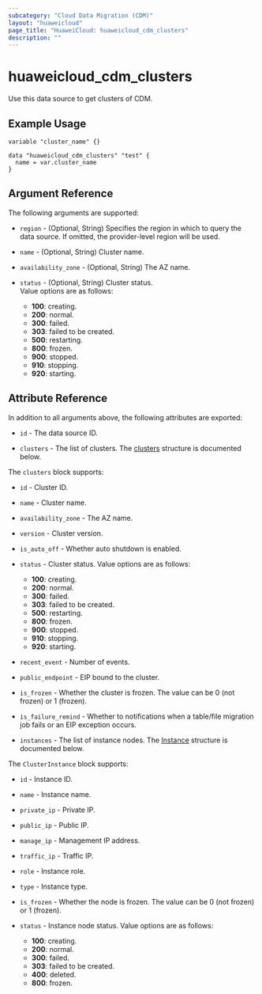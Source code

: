 ```yaml
---
subcategory: "Cloud Data Migration (CDM)"
layout: "huaweicloud"
page_title: "HuaweiCloud: huaweicloud_cdm_clusters"
description: ""
---
```


# huaweicloud_cdm_clusters

Use this data source to get clusters of CDM.

## Example Usage

```hcl
variable "cluster_name" {}

data "huaweicloud_cdm_clusters" "test" {
  name = var.cluster_name
}
```

## Argument Reference

The following arguments are supported:

* `region` - (Optional, String) Specifies the region in which to query the data source.
  If omitted, the provider-level region will be used.

* `name` - (Optional, String) Cluster name.

* `availability_zone` - (Optional, String) The AZ name.  

* `status` - (Optional, String) Cluster status.  
  Value options are as follows:
    + **100**: creating.
    + **200**: normal.
    + **300**: failed.
    + **303**: failed to be created.
    + **500**: restarting.
    + **800**: frozen.
    + **900**: stopped.
    + **910**: stopping.
    + **920**: starting.

## Attribute Reference

In addition to all arguments above, the following attributes are exported:

* `id` - The data source ID.

* `clusters` - The list of clusters.
  The [clusters](#CdmClusters_Cluster) structure is documented below.

<a name="CdmClusters_Cluster"></a>
The `clusters` block supports:

* `id` - Cluster ID.

* `name` - Cluster name.

* `availability_zone` - The AZ name.  

* `version` - Cluster version.  

* `is_auto_off` - Whether auto shutdown is enabled.

* `status` - Cluster status.
  Value options are as follows:
    + **100**: creating.
    + **200**: normal.
    + **300**: failed.
    + **303**: failed to be created.
    + **500**: restarting.
    + **800**: frozen.
    + **900**: stopped.
    + **910**: stopping.
    + **920**: starting.

* `recent_event` - Number of events.  

* `public_endpoint` - EIP bound to the cluster.  

* `is_frozen` - Whether the cluster is frozen. The value can be 0 (not frozen) or 1 (frozen).  

* `is_failure_remind` - Whether to notifications when a table/file migration job fails or an EIP exception occurs.  

* `instances` - The list of instance nodes.
  The [Instance](#CdmClusters_ClusterInstance) structure is documented below.

<a name="CdmClusters_ClusterInstance"></a>
The `ClusterInstance` block supports:

* `id` - Instance ID.  

* `name` - Instance name.

* `private_ip` - Private IP.

* `public_ip` - Public IP.

* `manage_ip` - Management IP address.

* `traffic_ip` - Traffic IP.

* `role` - Instance role.

* `type` - Instance type.

* `is_frozen` - Whether the node is frozen. The value can be 0 (not frozen) or 1 (frozen).  

* `status` - Instance node status.
  Value options are as follows:
    + **100**: creating.
    + **200**: normal.
    + **300**: failed.
    + **303**: failed to be created.
    + **400**: deleted.
    + **800**: frozen.
